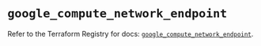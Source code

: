 # `google_compute_network_endpoint`

Refer to the Terraform Registry for docs: [`google_compute_network_endpoint`](https://registry.terraform.io/providers/hashicorp/google/6.23.0/docs/resources/compute_network_endpoint).
